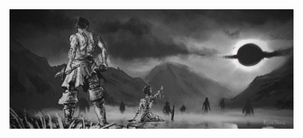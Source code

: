 <div align="center">
  <a href="https://srivarshan.dev">
    <img src="https://github.com/sri-varshan14/sri-varshan14/blob/master/banner.jpg" />
  </a>
</div>
